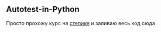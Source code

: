 ## Autotest-in-Python

Просто прохожу курс на [степике](https://stepik.org/course/575/syllabus) и заливаю весь код сюда